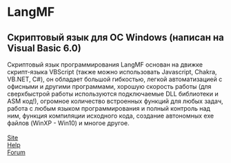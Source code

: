 # LangMF
Скриптовый язык для ОС Windows (написан на Visual Basic 6.0)
---
Скриптовый язык программирования LangMF основан на движке скрипт-языка VBScript (также можно использовать Javascript, Chakra, VB.NET, C#), он обладает большой гибкостью, легкой автоматизацией с офисными и другими программами, хорошую скорость работы (для сверхбыстрой работы используются подключаемые DLL библиотеки и ASM код!), огромное количество встроенных функций для любых задач, работа с любым языком программирования и полный контроль над ним, функция компиляции исходного кода, создание автономных exe файлов (WinXP - Win10) и многое другое.
<br><br>
[Site](http://langmf.ru/)<br>
[Help](http://langmf.ru/Help/)<br>
[Forum](http://forum.langmf.ru/)<br>
